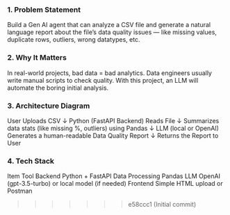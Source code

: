 
### 1. Problem Statement
Build a Gen AI agent that can analyze a CSV file and generate a natural language report
about the file’s data quality issues — like missing values, duplicate rows, outliers, wrong datatypes, etc.

### 2. Why It Matters
In real-world projects, bad data = bad analytics.
Data engineers usually write manual scripts to check quality.
With this project, an LLM will automate the boring initial analysis.

### 3. Architecture Diagram
User Uploads CSV
      ↓
Python (FastAPI Backend) Reads File
      ↓
Summarizes data stats (like missing %, outliers) using Pandas
      ↓
LLM (local or OpenAI) Generates a human-readable Data Quality Report
      ↓
Returns the Report to User

### 4. Tech Stack
Item                    Tool
Backend             Python + FastAPI
Data Processing     Pandas
LLM                 OpenAI (gpt-3.5-turbo) or local model (if needed)
Frontend            Simple HTML upload or Postman
>>>>>>> e58ccc1 (Initial commit)
